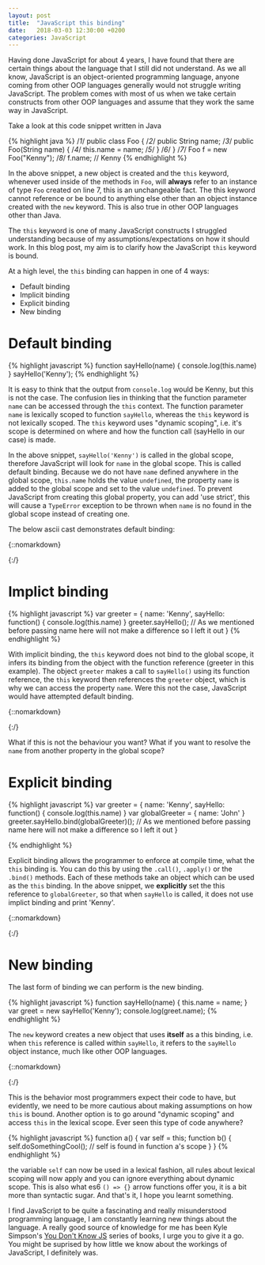 ```yaml
---
layout: post
title:  "JavaScript this binding"
date:   2018-03-03 12:30:00 +0200
categories: JavaScript
---
```


Having done JavaScript for about 4 years, I have found that there are certain things about the language that I still did not understand. As we all know, JavaScript is an object-oriented programming language, anyone coming from other OOP languages generally would not struggle writing JavaScript. The problem comes with most of us when we take certain constructs from other OOP languages and assume that they work the same way in JavaScript.

Take a look at this code snippet written in Java  

{% highlight java %}
/*1*/  public class Foo {
/*2*/    public String name;
/*3*/    public Foo(String name) {
/*4*/      this.name = name;
/*5*/    }
/*6*/  }
/*7*/ Foo f = new Foo("Kenny");
/*8*/ f.name; // Kenny
{% endhighlight %}

In the above snippet, a new object is created and the `this` keyword, whenever used inside of the methods in `Foo`, will **always** refer to an instance of type `Foo` created on line 7, this is an unchangeable fact. The this keyword cannot reference or be bound to anything else other than an object instance created with the `new` keyword. This is also true in other OOP languages other than Java. 

The `this` keyword is one of many JavaScript constructs I struggled understanding because of my assumptions/expectations on how it should work. In this blog post, my aim is to clarify how the JavaScript `this` keyword is bound. 

At a high level, the `this` binding can happen in one of 4 ways:

- Default binding
- Implicit binding
- Explicit binding
- New binding

# Default binding

{% highlight javascript %}
  function sayHello(name) {
    console.log(this.name)
  }
  sayHello('Kenny');
{% endhighlight %}

It is easy to think that the output from `console.log` would be Kenny, but this is not the case. The confusion lies in thinking that the function parameter `name` can be accessed through the `this` context. The function parameter `name` is lexically scoped to function `sayHello`, whereas the `this` keyword is not lexically scoped. The `this` keyword uses "dynamic scoping", i.e. it's scope is determined on where and how the function call (sayHello in our case) is made.

In the above snippet, `sayHello('Kenny')` is called in the global scope, therefore JavaScript will look for `name` in the global scope. This is called default binding. Because we do not have `name` defined anywhere in the global scope, `this.name` holds the value `undefined`, the property `name` is added to the global scope and set to the value `undefined`. To prevent JavaScript from creating this global property, you can add 'use strict', this will cause a `TypeError` exception to be thrown when `name` is no found in the global scope instead of creating one.

The below ascii cast demonstrates default binding:

{::nomarkdown}<center><script type="text/javascript" src="https://asciinema.org/a/MwPyQ7zT7CYMn2jUPmvo4BCM3.js" id="asciicast-MwPyQ7zT7CYMn2jUPmvo4BCM3" async=""></script></center>{:/}
# Implict binding

{% highlight javascript %}
  var greeter = {
    name: 'Kenny',
    sayHello: function() {
    console.log(this.name)
  }
  greeter.sayHello();  // As we mentioned before passing name here will not make a difference so I left it out
  }
{% endhighlight %}

With implicit binding, the `this` keyword does not bind to the global scope, it infers its binding from the object with the function reference (greeter in this example). The object `greeter` makes a call to `sayHello()` using its function reference, the `this` keyword then references the `greeter` object, which is why we can access the property `name`.  Were this not the case, JavaScript would have attempted default binding. 

{::nomarkdown}<center><script type="text/javascript" src="https://asciinema.org/a/QlW89qFhfSLeovn8DSawEMPyV.js" id="asciicast-QlW89qFhfSLeovn8DSawEMPyV" async=""></script></center>{:/}

What if this is not the behaviour you want? What if you want to resolve the `name` from another property in the global scope?

# Explicit binding

{% highlight javascript %}
  var greeter = {
    name: 'Kenny',
    sayHello: function() {
    console.log(this.name)
  }
  var globalGreeter = { name: 'John' }
  greeter.sayHello.bind(globalGreeter)();  // As we mentioned before passing name here will not make a difference so I left it out
  }

{% endhighlight %}

Explicit binding allows the programmer to enforce at compile time, what the `this` binding is. You can do this by using the `.call()`, `.apply()` or the `.bind()` methods. Each of these methods take an object which can be used as the `this` binding. In the above snippet, we **explicitly** set the this reference to `globalGreeter`, so that when `sayHello` is called, it does not use implict binding and print 'Kenny'.

{::nomarkdown}<center><script type="text/javascript" src="https://asciinema.org/a/p2o2EIvCaeObyCGm8bss9AQwW.js" id="asciicast-p2o2EIvCaeObyCGm8bss9AQwW" async=""></script></center>{:/}
# New binding

The last form of binding we can perform is the new binding. 

{% highlight javascript %}
  function sayHello(name) {
    this.name = name;
  }
  var greet = new sayHello('Kenny');
  console.log(greet.name);
{% endhighlight %}

The `new` keyword creates a new object that uses **itself** as a this binding, i.e. when `this` reference is called within `sayHello`, it refers to the `sayHello` object instance, much like other OOP languages.

{::nomarkdown}<center><script type="text/javascript" src="https://asciinema.org/a/ptwOx7REMWrwBAeNyw4cHiCjN.js" id="asciicast-ptwOx7REMWrwBAeNyw4cHiCjN" async=""></script></center>{:/}

This is the behavior most programmers expect their code to have, but evidently, we need to be more cautious about making assumptions on how `this` is bound. Another option is to go around "dynamic scoping" and access `this` in the lexical scope. 
Ever seen this type of code anywhere?

{% highlight javascript %}
  function a() {
    var self = this;
    function b() {
      self.doSomethingCool(); // self is found in function a's scope
    }
  }
{% endhighlight %}
 
the variable `self` can now be used in a lexical fashion, all rules about lexical scoping will now apply and you can ignore everything about dynamic scope. This is also what es6 `() => {}` arrow functions offer you, it is a bit more than syntactic sugar. And that's it, I hope you learnt something.

I find JavaScript to be quite a fascinating and really misunderstood programming language, I am constantly learning new things about the language. A really good source of knowledge for me has been Kyle Simpson's [You Don't Know JS](https://github.com/getify/You-Dont-Know-JS/) series of books, I urge you to give it a go. You might be suprised by how little we know about the workings of JavaScript, I definitely was. 
